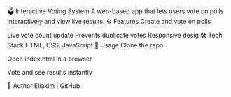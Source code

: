 🗳️ Interactive Voting System
A web-based app that lets users vote on polls interactively and view live results.
⚙️ Features
Create and vote on polls

Live vote count update
Prevents duplicate votes
Responsive desig
🛠️ Tech Stack
HTML, CSS, JavaScript
🚀 Usage
Clone the repo

Open index.html in a browser

Vote and see results instantly

👤 Author
Eliakim | GitHub


















